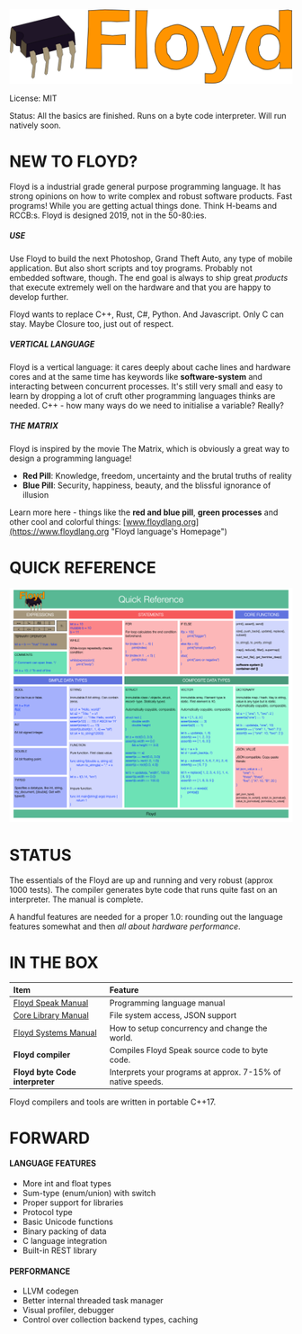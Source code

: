 ![](readme_floyd_logo.png)

License: MIT

Status: All the basics are finished. Runs on a byte code interpreter. Will run natively soon.

# NEW TO FLOYD?

Floyd is a industrial grade general purpose programming language. It has strong opinions on how to write complex and robust software products. Fast programs! While you are getting actual things done. Think H-beams and RCCB:s. Floyd is designed 2019, not in the 50-80:ies.


##### USE
Use Floyd to build the next Photoshop, Grand Theft Auto, any type of mobile application. But also short scripts and toy programs. Probably not embedded software, though. The end goal is always to ship great *products* that execute extremely well on the hardware and that you are happy to develop further.

Floyd wants to replace C++, Rust, C#, Python. And Javascript. Only C can stay. Maybe Closure too, just out of respect.

##### VERTICAL LANGUAGE
Floyd is a vertical language: it cares deeply about cache lines and hardware cores and at the same time has keywords like **software-system** and interacting between concurrent processes. It's still very small and easy to learn by dropping a lot of cruft other programming languages thinks are needed. C++ - how many ways do we need to initialise a variable? Really?

##### THE MATRIX
Floyd is inspired by the movie The Matrix, which is obviously a great way to design a programming language!

- **Red Pill**: Knowledge, freedom, uncertainty and the brutal truths of reality
- **Blue Pill**: Security, happiness, beauty, and the blissful ignorance of illusion

Learn more here - things like the **red and blue pill**, **green processes** and other cool and colorful things: [www.floydlang.org](https://www.floydlang.org "Floyd language's Homepage")


# QUICK REFERENCE

![](readme_cheat_sheet.png)


# STATUS

The essentials of the Floyd are up and running and very robust (approx 1000 tests). The compiler generates byte code that runs quite fast on an interpreter. The manual is complete.

A handful features are needed for a proper 1.0: rounding out the language features somewhat and then *all about hardware performance*.


# IN THE BOX

|Item				| Feature	
|:---				|:---
| [Floyd Speak Manual](floyd_speak.md) | Programming language manual
| [Core Library Manual](floyd_speak_corelibs.md) | File system access, JSON support
| [Floyd Systems Manual](floyd_systems.md) | How to setup concurrency and change the world.
| **Floyd compiler** | Compiles Floyd Speak source code to byte code.
| **Floyd byte Code interpreter**	|Interprets your programs at approx. 7-15% of native speeds.

Floyd compilers and tools are written in portable C++17.


# FORWARD

#### LANGUAGE FEATURES
- More int and float types
- Sum-type (enum/union) with switch
- Proper support for libraries
- Protocol type
- Basic Unicode functions
- Binary packing of data
- C language integration
- Built-in REST library

#### PERFORMANCE
- LLVM codegen
- Better internal threaded task manager
- Visual profiler, debugger
- Control over collection backend types, caching
